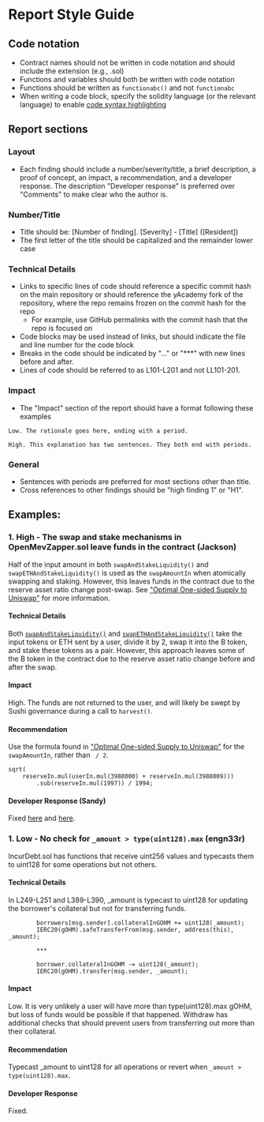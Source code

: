 # Report Style Guide

## Code notation

- Contract names should not be written in code notation and should include the extension (e.g., .sol)
- Functions and variables should both be written with code notation
- Functions should be written as `functionabc()` and not `functionabc`
- When writing a code block, specify the solidity language (or the relevant language) to enable [code syntax highlighting](https://www.markdownguide.org/extended-syntax#syntax-highlighting)

## Report sections

### Layout
- Each finding should include a number/severity/title, a brief description, a proof of concept, an impact, a recommendation, and a developer response. The description "Developer response" is preferred over "Comments" to make clear who the author is.

### Number/Title
- Title should be: \[Number of finding\]. \[Severity\] - \[Title\] (\[Resident\])
- The first letter of the title should be capitalized and the remainder lower case

### Technical Details
- Links to specific lines of code should reference a specific commit hash on the main repository or should reference the yAcademy fork of the repository, where the repo remains frozen on the commit hash for the repo
  - For example, use GitHub permalinks with the commit hash that the repo is focused on
- Code blocks may be used instead of links, but should indicate the file and line number for the code block
- Breaks in the code should be indicated by "..." or "\*\*\*" with new lines before and after.
- Lines of code should be referred to as L101-L201 and not LL101-201. 

### Impact
- The "Impact" section of the report should have a format following these examples
```
Low. The rationale goes here, ending with a period.

High. This explanation has two sentences. They both end with periods.
```

### General
- Sentences with periods are preferred for most sections other than title.
- Cross references to other findings should be "high finding 1" or "H1".

## Examples:

### 1. High - The swap and stake mechanisms in OpenMevZapper.sol leave funds in the contract (Jackson)

Half of the input amount in both `swapAndStakeLiquidity()` and `swapETHAndStakeLiquidity()` is used as the `swapAmountIn` when atomically swapping and staking.  However, this leaves funds in the contract due to the reserve asset ratio change post-swap.  See ["Optimal One-sided Supply to Uniswap"](https://blog.alphaventuredao.io/onesideduniswap/) for more information.

#### Technical Details

Both [`swapAndStakeLiquidity()`](https://github.com/manifoldfinance/OpenMevRouter/blob/8648277c0a89d0091f959948682543bdcf0c280b/contracts/OpenMevZapper.sol#L126-L159) and [`swapETHAndStakeLiquidity()`](https://github.com/manifoldfinance/OpenMevRouter/blob/8648277c0a89d0091f959948682543bdcf0c280b/contracts/OpenMevZapper.sol#L165-L195) take the input tokens or ETH sent by a user, divide it by 2, swap it into the B token, and stake these tokens as a pair.  However, this approach leaves some of the B token in the contract due to the reserve asset ratio change before and after the swap.

#### Impact

High.  The funds are not returned to the user, and will likely be swept by Sushi governance during a call to `harvest()`.

#### Recommendation

Use the formula found in ["Optimal One-sided Supply to Uniswap"](https://blog.alphaventuredao.io/onesideduniswap/) for the `swapAmountIn`, rather than ` / 2`.


```solidity
sqrt(
    reserveIn.mul(userIn.mul(3988000) + reserveIn.mul(3988009)))
        .sub(reserveIn.mul(1997)) / 1994;
```

#### Developer Response (Sandy)

Fixed [here](https://github.com/manifoldfinance/OpenMevRouter/commit/d95ec8543337787dcb3f7499f6f4ec6d69eb7b52) and [here](https://github.com/manifoldfinance/OpenMevRouter/commit/958a70d6034db745555cf8b9effcb97bd2c59e20).

### 1. Low - No check for `_amount > type(uint128).max` (engn33r)

IncurDebt.sol has functions that receive uint256 values and typecasts them to uint128 for some operations but not others. 

#### Technical Details

In L249-L251 and L389-L390, \_amount is typecast to uint128 for updating the borrower's collateral but not for transferring funds.

```solidity
        borrowers[msg.sender].collateralInGOHM += uint128(_amount);
        IERC20(gOHM).safeTransferFrom(msg.sender, address(this), _amount);

        ***

        borrower.collateralInGOHM -= uint128(_amount);
        IERC20(gOHM).transfer(msg.sender, _amount);
```

#### Impact

Low. It is very unlikely a user will have more than type(uint128).max gOHM, but loss of funds would be possible if that happened. Withdraw has additional checks that should prevent users from transferring out more than their collateral.

#### Recommendation

Typecast \_amount to uint128 for all operations or revert when `_amount > type(uint128).max`.

#### Developer Response

Fixed.